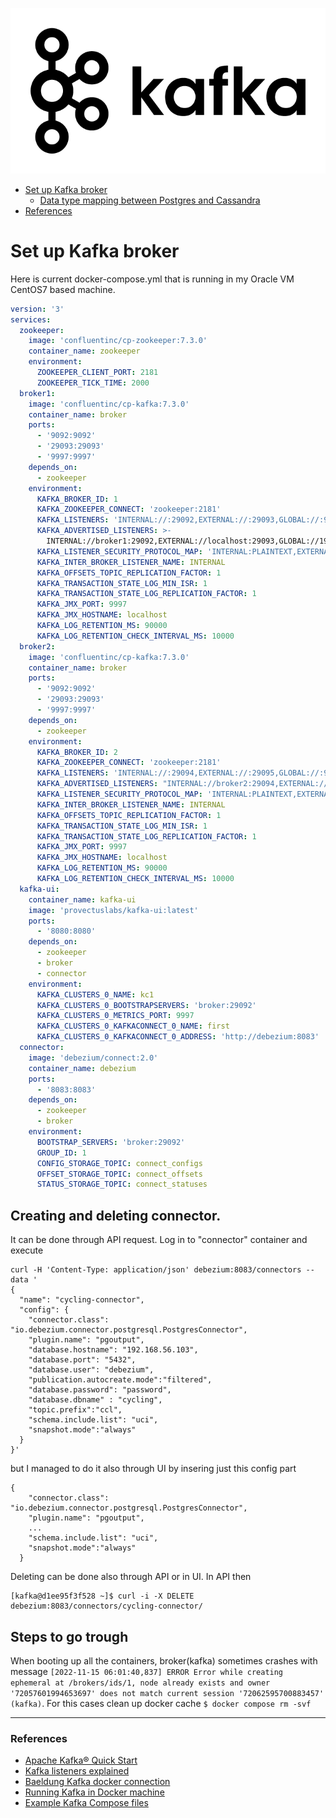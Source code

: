 <p align="center"><img src="../img/kafkalogo.png"></p>

* [Set up Kafka broker](#Set-up-Kafka-broker)  
   * [Data type mapping between Postgres and Cassandra](#Data-type-mapping-between-Postgres-and-Cassandra) 
* [References](#References)

# Set up Kafka broker
Here is current docker-compose.yml that is running in my Oracle VM CentOS7 based machine.  
```YAML
version: '3'
services:
  zookeeper:
    image: 'confluentinc/cp-zookeeper:7.3.0'
    container_name: zookeeper
    environment:
      ZOOKEEPER_CLIENT_PORT: 2181
      ZOOKEEPER_TICK_TIME: 2000
  broker1:
    image: 'confluentinc/cp-kafka:7.3.0'
    container_name: broker
    ports:
      - '9092:9092'
      - '29093:29093'
      - '9997:9997'
    depends_on:
      - zookeeper
    environment:
      KAFKA_BROKER_ID: 1
      KAFKA_ZOOKEEPER_CONNECT: 'zookeeper:2181'
      KAFKA_LISTENERS: 'INTERNAL://:29092,EXTERNAL://:29093,GLOBAL://:9093'
      KAFKA_ADVERTISED_LISTENERS: >-
        INTERNAL://broker1:29092,EXTERNAL://localhost:29093,GLOBAL://192.168.56.103:9093
      KAFKA_LISTENER_SECURITY_PROTOCOL_MAP: 'INTERNAL:PLAINTEXT,EXTERNAL:PLAINTEXT,GLOBAL:PLAINTEXT'
      KAFKA_INTER_BROKER_LISTENER_NAME: INTERNAL
      KAFKA_OFFSETS_TOPIC_REPLICATION_FACTOR: 1
      KAFKA_TRANSACTION_STATE_LOG_MIN_ISR: 1
      KAFKA_TRANSACTION_STATE_LOG_REPLICATION_FACTOR: 1
      KAFKA_JMX_PORT: 9997
      KAFKA_JMX_HOSTNAME: localhost
      KAFKA_LOG_RETENTION_MS: 90000
      KAFKA_LOG_RETENTION_CHECK_INTERVAL_MS: 10000
  broker2:
    image: 'confluentinc/cp-kafka:7.3.0'
    container_name: broker
    ports:
      - '9092:9092'
      - '29093:29093'
      - '9997:9997'
    depends_on:
      - zookeeper
    environment:
      KAFKA_BROKER_ID: 2
      KAFKA_ZOOKEEPER_CONNECT: 'zookeeper:2181'
      KAFKA_LISTENERS: 'INTERNAL://:29094,EXTERNAL://:29095,GLOBAL://:9092'
      KAFKA_ADVERTISED_LISTENERS: "INTERNAL://broker2:29094,EXTERNAL://localhost:29095,GLOBAL://192.168.56.103:9093"
      KAFKA_LISTENER_SECURITY_PROTOCOL_MAP: 'INTERNAL:PLAINTEXT,EXTERNAL:PLAINTEXT,GLOBAL:PLAINTEXT'
      KAFKA_INTER_BROKER_LISTENER_NAME: INTERNAL
      KAFKA_OFFSETS_TOPIC_REPLICATION_FACTOR: 1
      KAFKA_TRANSACTION_STATE_LOG_MIN_ISR: 1
      KAFKA_TRANSACTION_STATE_LOG_REPLICATION_FACTOR: 1
      KAFKA_JMX_PORT: 9997
      KAFKA_JMX_HOSTNAME: localhost
      KAFKA_LOG_RETENTION_MS: 90000
      KAFKA_LOG_RETENTION_CHECK_INTERVAL_MS: 10000
  kafka-ui:
    container_name: kafka-ui
    image: 'provectuslabs/kafka-ui:latest'
    ports:
      - '8080:8080'
    depends_on:
      - zookeeper
      - broker
      - connector
    environment:
      KAFKA_CLUSTERS_0_NAME: kc1
      KAFKA_CLUSTERS_0_BOOTSTRAPSERVERS: 'broker:29092'
      KAFKA_CLUSTERS_0_METRICS_PORT: 9997
      KAFKA_CLUSTERS_0_KAFKACONNECT_0_NAME: first
      KAFKA_CLUSTERS_0_KAFKACONNECT_0_ADDRESS: 'http://debezium:8083'
  connector:
    image: 'debezium/connect:2.0'
    container_name: debezium
    ports:
      - '8083:8083'
    depends_on:
      - zookeeper
      - broker
    environment:
      BOOTSTRAP_SERVERS: 'broker:29092'
      GROUP_ID: 1
      CONFIG_STORAGE_TOPIC: connect_configs
      OFFSET_STORAGE_TOPIC: connect_offsets
      STATUS_STORAGE_TOPIC: connect_statuses

```
## Creating and deleting connector.
It can be done through API request. Log in to "connector" container and execute  
```
curl -H 'Content-Type: application/json' debezium:8083/connectors --data '
{
  "name": "cycling-connector",  
  "config": {
    "connector.class": "io.debezium.connector.postgresql.PostgresConnector", 
    "plugin.name": "pgoutput",
    "database.hostname": "192.168.56.103", 
    "database.port": "5432", 
    "database.user": "debezium",
    "publication.autocreate.mode":"filtered",	
    "database.password": "password", 
    "database.dbname" : "cycling", 
    "topic.prefix":"ccl", 
    "schema.include.list": "uci",
    "snapshot.mode":"always"	
  }
}'
``` 
but I managed to do it also through UI by insering just this config part
```
{
    "connector.class": "io.debezium.connector.postgresql.PostgresConnector", 
    "plugin.name": "pgoutput",
    ... 
    "schema.include.list": "uci",
    "snapshot.mode":"always"	
  }
```
Deleting can be done also through API or in UI. In API then
```
[kafka@d1ee95f3f528 ~]$ curl -i -X DELETE debezium:8083/connectors/cycling-connector/ 
```

## Steps to go trough
When booting up all the containers, broker(kafka) sometimes crashes with message `[2022-11-15 06:01:40,837] ERROR Error while creating ephemeral at /brokers/ids/1, node already exists and owner '72057601994653697' does not match current session '72062595700883457' (kafka)`. For this cases clean up docker cache `$ docker compose rm -svf`  

___
### References
* [Apache Kafka® Quick Start](https://developer.confluent.io/quickstart/kafka-docker/)  
* [Kafka listeners explained](https://rmoff.net/2018/08/02/kafka-listeners-explained/)  
* [Baeldung Kafka docker connection](https://www.baeldung.com/kafka-docker-connection)  
* [Running Kafka in Docker machine](https://medium.com/@marcelo.hossomi/running-kafka-in-docker-machine-64d1501d6f0b)  
* [Example Kafka Compose files](https://github.com/provectus/kafka-ui/blob/master/documentation/compose/DOCKER_COMPOSE.md)  
